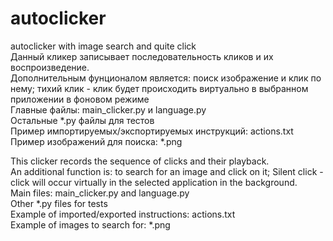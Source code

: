 # autoclicker
 autoclicker with image search and quite click  
Данный кликер записывает последовательность кликов и их воспроизведение.  
Дополнительным фунционалом является: поиск изображение и клик по нему;
тихий клик - клик будет происходить виртуально в выбранном приложении в фоновом режиме  
Главные файлы: main_clicker.py и language.py  
Остальные *.py файлы для тестов  
Пример импортируемых/экспортируемых инструкций: actions.txt  
Пример изображений для поиска: *.png  

This clicker records the sequence of clicks and their playback.  
An additional function is: to search for an image and click on it;
Silent click - click will occur virtually in the selected application in the background.  
Main files: main_clicker.py and language.py  
Other *.py files for tests  
Example of imported/exported instructions: actions.txt  
Example of images to search for: *.png  